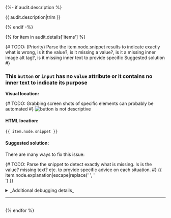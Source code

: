 {%- if audit.description %}

{{ audit.description|trim }}

{% endif -%}

{% for item in audit.details['items'] %}

{# TODO: (Priority) Parse the item.node.snippet results to indicate exactly what is wrong, is it the value?, is it missing a value?, is it a missing inner image alt tag?, is it missing inner text to provide specific Suggested solution #}

### This `button` or `input` has no `value` attribute or it contains no inner text to indicate its purpose

__Visual location:__

{# TODO: Grabbing screen shots of specific elements can probably be automated #}
![button is not descriptive](https://via.placeholder.com/150x50)

#### HTML location:

```html
{{ item.node.snippet }}
```

#### Suggested solution:

There are many ways to fix this issue:

{# TODO: Parse the snippet to detect exactly what is missing. Is is the value? missing text? etc. to provide specific advice on each situation. #}
{{ item.node.explanation|escape|replace('  ', '<br>') }}

<details>
<summary>_Additional debugging details_</summary>
Path:<br>
<code>{{ item.node.path }}</code><br>
Selector:<br>
<code>{{ item.node.selector }}</code>
</details>

<hr>

<br>
{% endfor %}